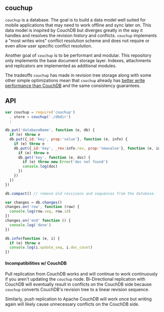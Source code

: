 ## couchup

`couchup` is a database. The goal is to build a data model well suited for mobile applications that may need to work offline and sync later on. This data model is inspired by CouchDB but diverges greatly in the way it handles and resolves the revision history and conflicts. `couchup` implements a "most writes wins" conflict resolution scheme and does not require or even allow user specific conflict resolution.

Another goal of `couchup` is to be performant and modular. This repository only implements the base document storage layer. Indexes, attachments and replicators are implemented as additional modules.

The tradeoffs `couchup` has made in revision tree storage along with some other simple optimizations mean that `couchup` already has [better write performance than CouchDB](https://gist.github.com/mikeal/5847297) and the same consistency guarantees.

## API

```javascript
var couchup = require('couchup')
  , store = couchup('./dbdir')
  ;

db.put('databaseName', function (e, db) {
  if (e) throw e
  db.put({_id:'key', prop:'value'}, function (e, info) {
    if (e) throw e
    db.put({_id:'key', _rev:info.rev, prop:'newvalue'}, function (e, info) {
      if (e) throw e
      db.get('key', function (e, doc) {
        if (e) throw new Error('doc not found')
        console.log(doc)
      })
    })
  })
})
```

```javascript
db.compact() // remove old revisions and sequences from the database.
```

```javascript
var changes = db.changes()
changes.on('row', function (row) {
  console.log(row.seq, row.id)
})
changes.on('end' function () {
  console.log('done')
})
```

```javascript
db.info(function (e, i) {
  if (e) throw e
  console.log(i.update_seq, i.doc_count)
})
```

#### Incompatibilities w/ CouchDB

Pull replication from CouchDB works and will continue to work continuously if you aren't updating the `couchup` node. Bi-Directional replication with CouchDB will eventually result in conflicts on the CouchDB side because `couchup` converts CouchDB's revision tree to a linear revision sequence.

Similarly, push replication to Apache CouchDB will work once but writing again will likely cause unnecessary conflicts on the CouchDB side.

